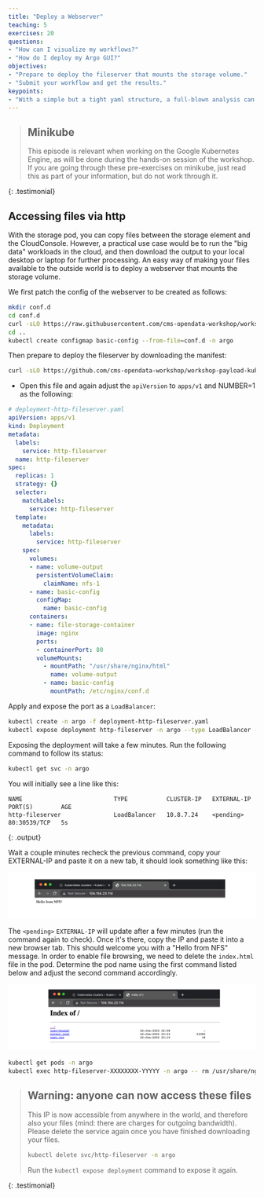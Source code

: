 ```yaml
---
title: "Deploy a Webserver"
teaching: 5
exercises: 20
questions:
- "How can I visualize my workflows?"
- "How do I deploy my Argo GUI?"
objectives:
- "Prepare to deploy the fileserver that mounts the storage volume."
- "Submit your workflow and get the results."
keypoints:
- "With a simple but a tight yaml structure, a full-blown analysis can be performed using the Argo tool on a K8s cluster."
---
```


> ## Minikube
>
> This episode is relevant when working on the Google Kubernetes Engine, as will be done during the hands-on session of the workshop. 
> If you are going through these pre-exercises on minikube, just read this as part of your information, but do not work through it.
>
{: .testimonial}

## Accessing files via http

With the storage pod, you can copy files between the storage element and the
CloudConsole. However, a practical use case would be to run the "big data"
workloads in the cloud, and then download the output to your local desktop or
laptop for further processing. An easy way of making your files available to
the outside world is to deploy a webserver that mounts the storage volume.

We first patch the config of the webserver to be created as follows:

```bash
mkdir conf.d
cd conf.d
curl -sLO https://raw.githubusercontent.com/cms-opendata-workshop/workshop-payload-kubernetes/master/conf.d/nginx-basic.conf
cd ..
kubectl create configmap basic-config --from-file=conf.d -n argo
```

Then prepare to deploy the fileserver by downloading the manifest:

```bash
curl -sLO https://github.com/cms-opendata-workshop/workshop-payload-kubernetes/raw/master/deployment-http-fileserver.yaml
```

* Open this file and again adjust the `apiVersion` to `apps/v1` and NUMBER=1 as the following:

```yaml
# deployment-http-fileserver.yaml
apiVersion: apps/v1
kind: Deployment
metadata:
  labels:
    service: http-fileserver
  name: http-fileserver
spec:
  replicas: 1
  strategy: {}
  selector:
    matchLabels:
      service: http-fileserver
  template:
    metadata:
      labels:
        service: http-fileserver
    spec:
      volumes:
      - name: volume-output
        persistentVolumeClaim:
          claimName: nfs-1
      - name: basic-config
        configMap:
          name: basic-config
      containers:
      - name: file-storage-container
        image: nginx
        ports:
        - containerPort: 80
        volumeMounts:
          - mountPath: "/usr/share/nginx/html"
            name: volume-output
          - name: basic-config
            mountPath: /etc/nginx/conf.d
```

Apply and expose the port as a `LoadBalancer`:

```bash
kubectl create -n argo -f deployment-http-fileserver.yaml
kubectl expose deployment http-fileserver -n argo --type LoadBalancer --port 80 --target-port 80
```

Exposing the deployment will take a few minutes. Run the following command to
follow its status:

```bash
kubectl get svc -n argo
```

You will initially see a line like this:

~~~
NAME                          TYPE           CLUSTER-IP   EXTERNAL-IP   PORT(S)        AGE
http-fileserver               LoadBalancer   10.8.7.24    <pending>     80:30539/TCP   5s
~~~
{: .output}

Wait a couple minutes recheck the previous command, copy your EXTERNAL-IP and paste it on a new tab, it should look something like this:

![](../fig/HelloNFS.png)

The `<pending>` `EXTERNAL-IP` will update after a few minutes (run the command
again to check). Once it's there, copy the IP and paste it into a new browser
tab. This should welcome you with a "Hello from NFS" message. In order to
enable file browsing, we need to delete the `index.html` file in the pod.
Determine the pod name using the first command listed below and adjust the
second command accordingly.

![](../fig/Index.png)

```bash
kubectl get pods -n argo
kubectl exec http-fileserver-XXXXXXXX-YYYYY -n argo -- rm /usr/share/nginx/html/index.html
```

> ## Warning: anyone can now access these files
>
> This IP is now accessible from anywhere in the world, and therefore also
> your files (mind: there are charges for outgoing bandwidth). Please delete
> the service again once you have finished downloading your files.
>
> ```bash
> kubectl delete svc/http-fileserver -n argo
> ```
>
> Run the `kubectl expose deployment` command to expose it again.
>
{: .testimonial}
